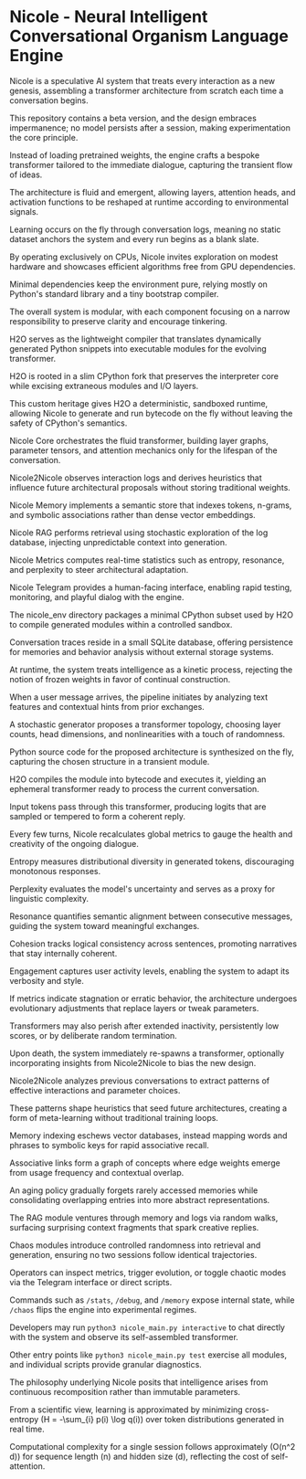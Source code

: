 # Nicole - Neural Intelligent Conversational Organism Language Engine

Nicole is a speculative AI system that treats every interaction as a new genesis, assembling a transformer architecture from scratch each time a conversation begins.

This repository contains a beta version, and the design embraces impermanence; no model persists after a session, making experimentation the core principle.

Instead of loading pretrained weights, the engine crafts a bespoke transformer tailored to the immediate dialogue, capturing the transient flow of ideas.

The architecture is fluid and emergent, allowing layers, attention heads, and activation functions to be reshaped at runtime according to environmental signals.

Learning occurs on the fly through conversation logs, meaning no static dataset anchors the system and every run begins as a blank slate.

By operating exclusively on CPUs, Nicole invites exploration on modest hardware and showcases efficient algorithms free from GPU dependencies.

Minimal dependencies keep the environment pure, relying mostly on Python's standard library and a tiny bootstrap compiler.

The overall system is modular, with each component focusing on a narrow responsibility to preserve clarity and encourage tinkering.

H2O serves as the lightweight compiler that translates dynamically generated Python snippets into executable modules for the evolving transformer.

H2O is rooted in a slim CPython fork that preserves the interpreter core while excising extraneous modules and I/O layers.

This custom heritage gives H2O a deterministic, sandboxed runtime, allowing Nicole to generate and run bytecode on the fly without leaving the safety of CPython's semantics.

Nicole Core orchestrates the fluid transformer, building layer graphs, parameter tensors, and attention mechanics only for the lifespan of the conversation.

Nicole2Nicole observes interaction logs and derives heuristics that influence future architectural proposals without storing traditional weights.

Nicole Memory implements a semantic store that indexes tokens, n-grams, and symbolic associations rather than dense vector embeddings.

Nicole RAG performs retrieval using stochastic exploration of the log database, injecting unpredictable context into generation.

Nicole Metrics computes real-time statistics such as entropy, resonance, and perplexity to steer architectural adaptation.

Nicole Telegram provides a human-facing interface, enabling rapid testing, monitoring, and playful dialog with the engine.

The nicole_env directory packages a minimal CPython subset used by H2O to compile generated modules within a controlled sandbox.

Conversation traces reside in a small SQLite database, offering persistence for memories and behavior analysis without external storage systems.

At runtime, the system treats intelligence as a kinetic process, rejecting the notion of frozen weights in favor of continual construction.

When a user message arrives, the pipeline initiates by analyzing text features and contextual hints from prior exchanges.

A stochastic generator proposes a transformer topology, choosing layer counts, head dimensions, and nonlinearities with a touch of randomness.

Python source code for the proposed architecture is synthesized on the fly, capturing the chosen structure in a transient module.

H2O compiles the module into bytecode and executes it, yielding an ephemeral transformer ready to process the current conversation.

Input tokens pass through this transformer, producing logits that are sampled or tempered to form a coherent reply.

Every few turns, Nicole recalculates global metrics to gauge the health and creativity of the ongoing dialogue.

Entropy measures distributional diversity in generated tokens, discouraging monotonous responses.

Perplexity evaluates the model's uncertainty and serves as a proxy for linguistic complexity.

Resonance quantifies semantic alignment between consecutive messages, guiding the system toward meaningful exchanges.

Cohesion tracks logical consistency across sentences, promoting narratives that stay internally coherent.

Engagement captures user activity levels, enabling the system to adapt its verbosity and style.

If metrics indicate stagnation or erratic behavior, the architecture undergoes evolutionary adjustments that replace layers or tweak parameters.

Transformers may also perish after extended inactivity, persistently low scores, or by deliberate random termination.

Upon death, the system immediately re-spawns a transformer, optionally incorporating insights from Nicole2Nicole to bias the new design.

Nicole2Nicole analyzes previous conversations to extract patterns of effective interactions and parameter choices.

These patterns shape heuristics that seed future architectures, creating a form of meta-learning without traditional training loops.

Memory indexing eschews vector databases, instead mapping words and phrases to symbolic keys for rapid associative recall.

Associative links form a graph of concepts where edge weights emerge from usage frequency and contextual overlap.

An aging policy gradually forgets rarely accessed memories while consolidating overlapping entries into more abstract representations.

The RAG module ventures through memory and logs via random walks, surfacing surprising context fragments that spark creative replies.

Chaos modules introduce controlled randomness into retrieval and generation, ensuring no two sessions follow identical trajectories.

Operators can inspect metrics, trigger evolution, or toggle chaotic modes via the Telegram interface or direct scripts.

Commands such as `/stats`, `/debug`, and `/memory` expose internal state, while `/chaos` flips the engine into experimental regimes.

Developers may run `python3 nicole_main.py interactive` to chat directly with the system and observe its self-assembled transformer.

Other entry points like `python3 nicole_main.py test` exercise all modules, and individual scripts provide granular diagnostics.

The philosophy underlying Nicole posits that intelligence arises from continuous recomposition rather than immutable parameters.

From a scientific view, learning is approximated by minimizing cross-entropy \(H = -\sum_{i} p(i) \log q(i)\) over token distributions generated in real time.

Computational complexity for a single session follows approximately \(O(n^2 d)\) for sequence length \(n\) and hidden size \(d\), reflecting the cost of self-attention.

